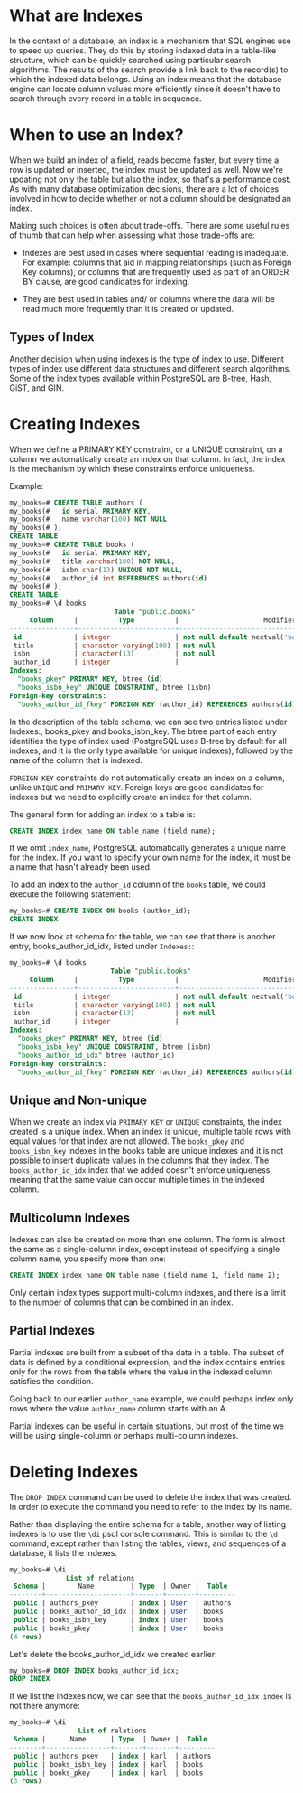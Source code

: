 # What are Indexes
In the context of a database, an index is a mechanism that SQL engines use to speed up queries. They do this by storing indexed data in a table-like structure, which can be quickly searched using particular search algorithms. The results of the search provide a link back to the record(s) to which the indexed data belongs. Using an index means that the database engine can locate column values more efficiently since it doesn't have to search through every record in a table in sequence.

# When to use an Index?
When we build an index of a field, reads become faster, but every time a row is updated or inserted, the index must be updated as well. Now we're updating not only the table but also the index, so that's a performance cost. As with many database optimization decisions, there are a lot of choices involved in how to decide whether or not a column should be designated an index.

Making such choices is often about trade-offs. There are some useful rules of thumb that can help when assessing what those trade-offs are:
- Indexes are best used in cases where sequential reading is inadequate. For example: columns that aid in mapping relationships (such as Foreign Key columns), or columns that are frequently used as part of an ORDER BY clause, are good candidates for indexing.

- They are best used in tables and/ or columns where the data will be read much more frequently than it is created or updated.

## Types of Index
Another decision when using indexes is the type of index to use. Different types of index use different data structures and different search algorithms. Some of the index types available within PostgreSQL are B-tree, Hash, GiST, and GIN.


# Creating Indexes
When we define a PRIMARY KEY constraint, or a UNIQUE constraint, on a column we automatically create an index on that column. In fact, the index is the mechanism by which these constraints enforce uniqueness.

Example:
```sql
my_books=# CREATE TABLE authors (
my_books(#   id serial PRIMARY KEY,
my_books(#   name varchar(100) NOT NULL
my_books(# );
CREATE TABLE
my_books=# CREATE TABLE books (
my_books(#   id serial PRIMARY KEY,
my_books(#   title varchar(100) NOT NULL,
my_books(#   isbn char(13) UNIQUE NOT NULL,
my_books(#   author_id int REFERENCES authors(id)
my_books(# );
CREATE TABLE
my_books=# \d books
                          Table "public.books"
     Column     |          Type          |                     Modifiers
----------------+------------------------+----------------------------------------------------
 id             | integer                | not null default nextval('books_id_seq'::regclass)
 title          | character varying(100) | not null
 isbn           | character(13)          | not null
 author_id      | integer                |
Indexes:
  "books_pkey" PRIMARY KEY, btree (id)
  "books_isbn_key" UNIQUE CONSTRAINT, btree (isbn)
Foreign-key constraints:
  "books_author_id_fkey" FOREIGN KEY (author_id) REFERENCES authors(id)
```
In the description of the table schema, we can see two entries listed under Indexes:, books_pkey and books_isbn_key. The btree part of each entry identifies the type of index used (PostgreSQL uses B-tree by default for all indexes, and it is the only type available for unique indexes), followed by the name of the column that is indexed.

`FOREIGN KEY` constraints do not automatically create an index on a column, unlike `UNIQUE` and `PRIMARY KEY`.
Foreign keys are good candidates for indexes but we need to explicitly create an index for that column.

The general form for adding an index to a table is:
```sql
CREATE INDEX index_name ON table_name (field_name);
```

If we omit `index_name`, PostgreSQL automatically generates a unique name for the index. If you want to specify your own name for the index, it must be a name that hasn't already been used.

To add an index to the `author_id` column of the `books` table, we could execute the following statement:
```sql
my_books=# CREATE INDEX ON books (author_id);
CREATE INDEX
```

If we now look at schema for the table, we can see that there is another entry, books_author_id_idx, listed under `Indexes:`:
```sql
my_books=# \d books
                         Table "public.books"
     Column     |          Type          |                     Modifiers
----------------+------------------------+----------------------------------------------------
 id             | integer                | not null default nextval('books_id_seq'::regclass)
 title          | character varying(100) | not null
 isbn           | character(13)          | not null
 author_id      | integer                |
Indexes:
  "books_pkey" PRIMARY KEY, btree (id)
  "books_isbn_key" UNIQUE CONSTRAINT, btree (isbn)
  "books_author_id_idx" btree (author_id)
Foreign-key constraints:
  "books_author_id_fkey" FOREIGN KEY (author_id) REFERENCES authors(id)
```


## Unique and Non-unique
When we create an index via `PRIMARY KEY` or `UNIQUE` constraints, the index created is a unique index. When an index is unique, multiple table rows with equal values for that index are not allowed. The `books_pkey` and `books_isbn_key` indexes in the books table are unique indexes and it is not possible to insert duplicate values in the columns that they index. The `books_author_id_idx` index that we added doesn't enforce uniqueness, meaning that the same value can occur multiple times in the indexed column. 


## Multicolumn Indexes
Indexes can also be created on more than one column. The form is almost the same as a single-column index, except instead of specifying a single column name, you specify more than one:
```sql
CREATE INDEX index_name ON table_name (field_name_1, field_name_2);
```
Only certain index types support multi-column indexes, and there is a limit to the number of columns that can be combined in an index.

## Partial Indexes
Partial indexes are built from a subset of the data in a table. The subset of data is defined by a conditional expression, and the index contains entries only for the rows from the table where the value in the indexed column satisfies the condition.

Going back to our earlier `author_name` example, we could perhaps index only rows where the value `author_name` column starts with an A.

Partial indexes can be useful in certain situations, but most of the time we will be using single-column or perhaps multi-column indexes.

# Deleting Indexes
The `DROP INDEX` command can be used to delete the index that was created. In order to execute the command you need to refer to the index by its name.

Rather than displaying the entire schema for a table, another way of listing indexes is to use the `\di` psql console command. This is similar to the `\d` command, except rather than listing the tables, views, and sequences of a database, it lists the indexes.

```sql
my_books=# \di
              List of relations
 Schema |        Name         | Type  | Owner |  Table
--------+---------------------+-------+-------+---------
 public | authors_pkey        | index | User  | authors
 public | books_author_id_idx | index | User  | books
 public | books_isbn_key      | index | User  | books
 public | books_pkey          | index | User  | books
(4 rows)
```

Let's delete the books_author_id_idx we created earlier:
```sql
my_books=# DROP INDEX books_author_id_idx;
DROP INDEX
```

If we list the indexes now, we can see that the `books_author_id_idx index` is not there anymore:
```sql
my_books=# \di
                 List of relations
 Schema |      Name      | Type  | Owner |  Table
--------+----------------+-------+-------+---------
 public | authors_pkey   | index | karl  | authors
 public | books_isbn_key | index | karl  | books
 public | books_pkey     | index | karl  | books
(3 rows)
```

